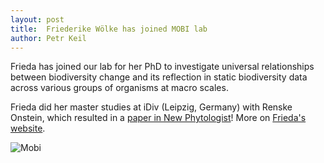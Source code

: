 ```yaml
---
layout: post
title:  Friederike Wölke has joined MOBI lab 
author: Petr Keil
---
```


Frieda has joined our lab for her PhD to investigate universal relationships between biodiversity change and its reflection in static biodiversity data across various groups of organisms at macro scales.

Frieda did her master studies at iDiv (Leipzig, Germany) with Renske Onstein, which resulted in a [paper in New Phytologist](https://nph.onlinelibrary.wiley.com/doi/full/10.1111/nph.19061)! More on [Frieda's website](https://friedarosa.github.io/).

![Mobi](../../../../images/news/frieda.png)
